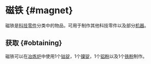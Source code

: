 # 磁铁 {#magnet}

磁铁是[科技零件](/Technical-Components)分类中的物品，可用于制作其他科技零件以及部分[机器](/Electric-Machines)。

## 获取 {#obtaining}

磁铁可以在[冶炼炉](/Smeltery)中使用1个[钴锭](/Cobalt-Ingot)，1个[镍锭](/Nickel-Ingot)，1个[铝粉](/Aluminum-Dust)以及1个[铁粉](/Iron-Dust)制作。
